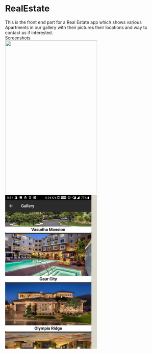 # RealEstate
This is the front end part for a Real Estate app which shows various Apartments in our gallery with their pictures their locations and way to contact us if interested.
<br>Screenshots</br>
<img src="https://github.com/pratyushkumar06/RealEstate/blob/master/GIF-190616_211942.gif" width="300" height="500" />   
<img src="https://github.com/pratyushkumar06/RealEstate/blob/master/scroll.jpeg" width="300" height="500" />
